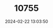 ---
title: "10755"
category: "Ia io"
draft: false
date: 2024-02-22 13:03:50
languages:
  English: ["Great Evening Bat"]
---